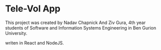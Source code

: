 # Tele-Vol App

This project was created by Nadav Chapnick And Ziv Gura, 4th year students of Software and Information Systems Engineering in Ben Gurion University.

writen in React and NodeJS.
